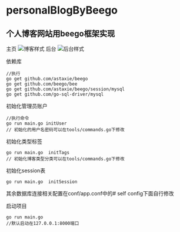 # personalBlogByBeego

个人博客网站用beego框架实现
-------

主页
![博客样式](https://github.com/chrischou2018/personalBlogByBeego/raw/master/static/img/blog/blogimg.png)
后台
![后台样式](https://github.com/chrischou2018/personalBlogByBeego/raw/master/static/img/blog/adminimg.png)

依赖库
```
//执行
go get github.com/astaxie/beego
go get github.com/beego/bee
go get github.com/astaxie/beego/session/mysql
go get github.com/go-sql-driver/mysql
```

初始化管理员账户
```
//执行命令
go run main.go initUser
// 初始化的用户名密码可以在tools/commands.go下修改
```

初始化类型标签
```
go run main.go  initTags
// 初始化博客类型分类可以在tools/commands.go下修改
```

初始化session表
```
go run main.go  initSession
```

其余数据库连接相关配置在conf/app.conf中的# self config下面自行修改

启动项目
```
go run main.go
//默认启动在127.0.0.1:8000端口
```